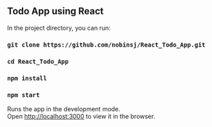 ## Todo App using React

In the project directory, you can run:

### `git clone https://github.com/nobinsj/React_Todo_App.git`

### `cd React_Todo_App`

### `npm install`

### `npm start`

Runs the app in the development mode.\
Open [http://localhost:3000](http://localhost:3000) to view it in the browser.
